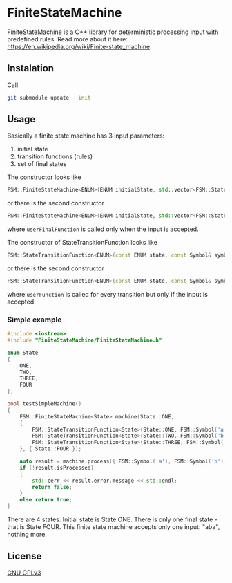 # FiniteStateMachine

FiniteStateMachine is a C++ library for deterministic processing input with predefined rules. Read more about it here: https://en.wikipedia.org/wiki/Finite-state_machine

## Instalation

Call
```bash
git submodule update --init
```

## Usage

Basically a finite state machine has 3 input parameters:
1. initial state
2. transition functions (rules)
3. set of final states

The constructor looks like
```C++
FSM::FiniteStateMachine<ENUM>(ENUM initialState, std::vector<FSM::StateTransitionFunction<ENUM>> stateTransitionFunctions, std::set<ENUM> finalStates);
```
or there is the second constructor
```C++
FSM::FiniteStateMachine<ENUM>(ENUM initialState, std::vector<FSM::StateTransitionFunction<ENUM>> stateTransitionFunctions, std::set<ENUM> finalStates, std::function<void()> userFinalFunction);
```
where `userFinalFunction` is called only when the input is accepted.

The constructor of StateTransitionFunction looks like
```C++
FSM::StateTransitionFunction<ENUM>(const ENUM state, const Symbol& symbol, const ENUM destinationState);
```
or there is the second constructor
```C++
FSM::StateTransitionFunction<ENUM>(const ENUM state, const Symbol& symbol, const ENUM destinationState, std::function<void(const Symbol& symbol)> userFunction);
```
where `userFunction` is called for every transition but only if the input is accepted. 

### Simple example
```C++
#include <iostream>
#include "FiniteStateMachine/FiniteStateMachine.h"

enum State
{
	ONE,
	TWO,
	THREE,
	FOUR
};

bool testSimpleMachine()
{
	FSM::FiniteStateMachine<State> machine(State::ONE,
	{
		FSM::StateTransitionFunction<State>(State::ONE, FSM::Symbol('a'), State::TWO),
		FSM::StateTransitionFunction<State>(State::TWO, FSM::Symbol('b'), State::THREE),
		FSM::StateTransitionFunction<State>(State::THREE, FSM::Symbol('a'), State::FOUR)
	}, { State::FOUR });

	auto result = machine.process({ FSM::Symbol('a'), FSM::Symbol('b'), FSM::Symbol('a') });
	if (!result.isProcessed)
	{
		std::cerr << result.error.message << std::endl;
		return false;
	}
	else return true;
}

```
There are 4 states. Initial state is State ONE. There is only one final state - that is State FOUR. This finite state machine accepts only one input: "aba", nothing more.

## License
[GNU GPLv3](https://choosealicense.com/licenses/gpl-3.0/)